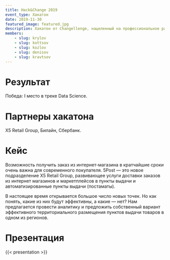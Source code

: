 ```yaml
---
title: Hack&Change 2019
event_type: Хакатон
date: 2019-11-30
featured_image: featured.jpg
description: Хакатон от Changellenge, нацеленный на профессиональное развитие участников.
members: 
    - slug: krylov
    - slug: kottsov
    - slug: kozlov
    - slug: denisov
    - slug: kravtsov
---
```


# Результат

Победа: I место в треке Data Science.

# Партнеры хакатона

X5 Retail Group, Билайн, Сбербанк.

# Кейс

Возможность получить заказ из интернет-магазина в кратчайшие сроки очень важна для современного покупателя. 5Post — это новое подразделение X5 Retail Group, развивающее услуги доставки заказов из интернет магазинов и маркетплейсов в пункты выдачи и автоматизированные пункты выдачи (постаматы). 

В настоящее время открывается большое число новых точек. Но как понять, какие из них будут эффективны, а какие — нет? Нам предлагается провести аналитику и предложить собственный вариант 
эффективного территориального размещения пунктов выдачи товаров в одном из регионов.

# Презентация

{{< presentation >}}